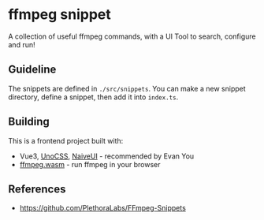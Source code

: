 # ffmpeg snippet

A collection of useful ffmpeg commands, with a UI Tool to search, configure and run!

## Guideline

The snippets are defined in `./src/snippets`. You can make a new snippet directory, define a snippet, then add it into `index.ts`.

## Building

This is a frontend project built with:

- Vue3, [UnoCSS](https://unocss.dev/guide/), [NaiveUI](https://www.naiveui.com/zh-CN/os-theme/components/button) - recommended by Evan You
- [ffmpeg.wasm](https://ffmpegwasm.netlify.app/) - run ffmpeg in your browser

## References

- https://github.com/PlethoraLabs/FFmpeg-Snippets
